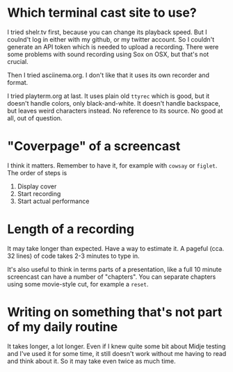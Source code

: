 # Which terminal cast site to use?

I tried shelr.tv first, because you can change its playback speed.  But
I coulnd't log in either with my github, or my twitter account.  So I
couldn't generate an API token which is needed to upload a recording.
There were some problems with sound recording using Sox on OSX, but
that's not crucial.

Then I tried asciinema.org.  I don't like that it uses its own recorder
and format.

I tried playterm.org at last.  It uses plain old `ttyrec` which is good,
but it doesn't handle colors, only black-and-white.  It doesn't handle
backspace, but leaves weird characters instead.  No reference to its
source.  No good at all, out of question.

# "Coverpage" of a screencast

I think it matters.  Remember to have it, for example with
`cowsay` or `figlet`.  The order of steps is

  1. Display cover
  2. Start recording
  3. Start actual performance

# Length of a recording

It may take longer than expected.  Have a way to estimate it.  A
pageful (cca. 32 lines) of code takes 2-3 minutes to type in.

It's also useful to think in terms parts of a presentation, like a
full 10 minute screencast can have a number of "chapters".  You
can separate chapters using some movie-style cut, for example a
`reset`.

# Writing on something that's not part of my daily routine

It takes longer, a lot longer.  Even if I knew quite some bit
about Midje testing and I've used it for some time, it still
doesn't work without me having to read and think about it.  So it
may take even twice as much time.
